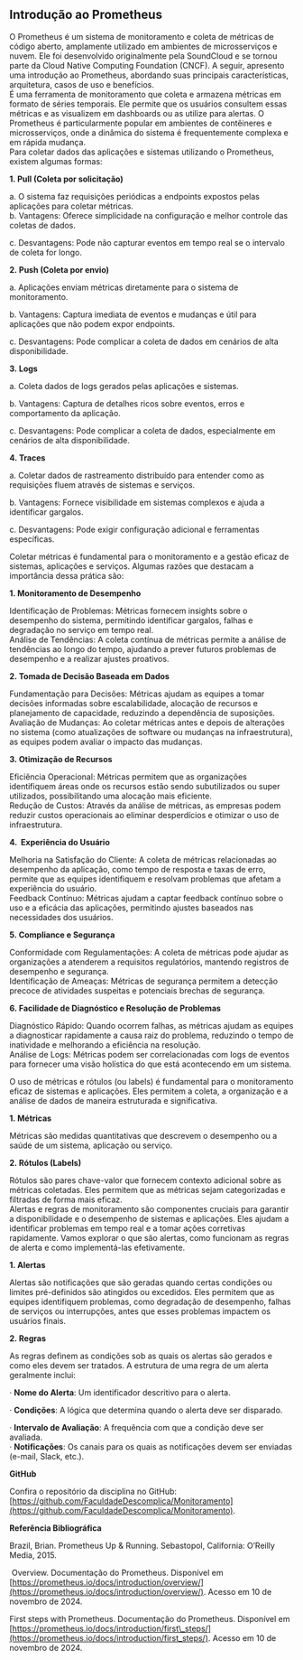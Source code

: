 ## Introdução ao Prometheus

O Prometheus é um sistema de monitoramento e coleta de métricas de código aberto, amplamente utilizado em ambientes de microsserviços e nuvem. Ele foi desenvolvido originalmente pela SoundCloud e se tornou parte da Cloud Native Computing Foundation (CNCF). A seguir, apresento uma introdução ao Prometheus, abordando suas principais características, arquitetura, casos de uso e benefícios.  
É uma ferramenta de monitoramento que coleta e armazena métricas em formato de séries temporais. Ele permite que os usuários consultem essas métricas e as visualizem em dashboards ou as utilize para alertas. O Prometheus é particularmente popular em ambientes de contêineres e microsserviços, onde a dinâmica do sistema é frequentemente complexa e em rápida mudança.  
Para coletar dados das aplicações e sistemas utilizando o Prometheus, existem algumas formas:

  
**1. Pull (Coleta por solicitação)**

a. O sistema faz requisições periódicas a endpoints expostos pelas aplicações para coletar métricas.  
b. Vantagens: Oferece simplicidade na configuração e melhor controle das coletas de dados.

c. Desvantagens: Pode não capturar eventos em tempo real se o intervalo de coleta for longo.  

  

**2. Push (Coleta por envio)**

a. Aplicações enviam métricas diretamente para o sistema de monitoramento.

b. Vantagens: Captura imediata de eventos e mudanças e útil para aplicações que não podem expor endpoints.  

c. Desvantagens: Pode complicar a coleta de dados em cenários de alta disponibilidade.  

  

**3. Logs**

a. Coleta dados de logs gerados pelas aplicações e sistemas.

b. Vantagens: Captura de detalhes ricos sobre eventos, erros e comportamento da aplicação.  

c. Desvantagens: Pode complicar a coleta de dados, especialmente em cenários de alta disponibilidade.

  

**4. Traces**

a. Coletar dados de rastreamento distribuído para entender como as requisições fluem através de sistemas e serviços.  

b. Vantagens: Fornece visibilidade em sistemas complexos e ajuda a identificar gargalos.

c. Desvantagens: Pode exigir configuração adicional e ferramentas específicas.

  

Coletar métricas é fundamental para o monitoramento e a gestão eficaz de sistemas, aplicações e serviços. Algumas razões que destacam a importância dessa prática são:

  
**1. Monitoramento de Desempenho**

Identificação de Problemas: Métricas fornecem insights sobre o desempenho do sistema, permitindo identificar gargalos, falhas e degradação no serviço em tempo real.  
Análise de Tendências: A coleta contínua de métricas permite a análise de tendências ao longo do tempo, ajudando a prever futuros problemas de desempenho e a realizar ajustes proativos.

  
**2. Tomada de Decisão Baseada em Dados**

​Fundamentação para Decisões: Métricas ajudam as equipes a tomar decisões informadas sobre escalabilidade, alocação de recursos e planejamento de capacidade, reduzindo a dependência de suposições.  
Avaliação de Mudanças: Ao coletar métricas antes e depois de alterações no sistema (como atualizações de software ou mudanças na infraestrutura), as equipes podem avaliar o impacto das mudanças.

  
**3. Otimização de Recursos**

Eficiência Operacional: Métricas permitem que as organizações identifiquem áreas onde os recursos estão sendo subutilizados ou super utilizados, possibilitando uma alocação mais eficiente.  
Redução de Custos: Através da análise de métricas, as empresas podem reduzir custos operacionais ao eliminar desperdícios e otimizar o uso de infraestrutura.

  
**4.  Experiência do Usuário**

​Melhoria na Satisfação do Cliente: A coleta de métricas relacionadas ao desempenho da aplicação, como tempo de resposta e taxas de erro, permite que as equipes identifiquem e resolvam problemas que afetam a experiência do usuário.  
Feedback Contínuo: Métricas ajudam a captar feedback contínuo sobre o uso e a eficácia das aplicações, permitindo ajustes baseados nas necessidades dos usuários.

  
**5. Compliance e Segurança**

Conformidade com Regulamentações: A coleta de métricas pode ajudar as organizações a atenderem a requisitos regulatórios, mantendo registros de desempenho e segurança.  
Identificação de Ameaças: Métricas de segurança permitem a detecção precoce de atividades suspeitas e potenciais brechas de segurança.

  
**6. Facilidade de Diagnóstico e Resolução de Problemas**

Diagnóstico Rápido: Quando ocorrem falhas, as métricas ajudam as equipes a diagnosticar rapidamente a causa raiz do problema, reduzindo o tempo de inatividade e melhorando a eficiência na resolução.  
Análise de Logs: Métricas podem ser correlacionadas com logs de eventos para fornecer uma visão holística do que está acontecendo em um sistema.  
  
O uso de métricas e rótulos (ou labels) é fundamental para o monitoramento eficaz de sistemas e aplicações. Eles permitem a coleta, a organização e a análise de dados de maneira estruturada e significativa.

  
**1. Métricas**

​Métricas são medidas quantitativas que descrevem o desempenho ou a saúde de um sistema, aplicação ou serviço.

  
**2. Rótulos (Labels)**

​Rótulos são pares chave-valor que fornecem contexto adicional sobre as métricas coletadas. Eles permitem que as métricas sejam categorizadas e filtradas de forma mais eficaz.  
Alertas e regras de monitoramento são componentes cruciais para garantir a disponibilidade e o desempenho de sistemas e aplicações. Eles ajudam a identificar problemas em tempo real e a tomar ações corretivas rapidamente. Vamos explorar o que são alertas, como funcionam as regras de alerta e como implementá-las efetivamente.

  
**1. Alertas**

Alertas são notificações que são geradas quando certas condições ou limites pré-definidos são atingidos ou excedidos. Eles permitem que as equipes identifiquem problemas, como degradação de desempenho, falhas de serviços ou interrupções, antes que esses problemas impactem os usuários finais.  

  

**2. Regras**

As regras definem as condições sob as quais os alertas são gerados e como eles devem ser tratados. A estrutura de uma regra de um alerta geralmente inclui:

· **Nome do Alerta**: Um identificador descritivo para o alerta.

· **Condições**: A lógica que determina quando o alerta deve ser disparado.

· **Intervalo de Avaliação**: A frequência com que a condição deve ser avaliada. ​  
· **Notificações**: Os canais para os quais as notificações devem ser enviadas (e-mail, Slack, etc.).  
  
  

**GitHub**

Confira o repositório da disciplina no GitHub: [https://github.com/FaculdadeDescomplica/Monitoramento](https://github.com/FaculdadeDescomplica/Monitoramento).

  

**Referência Bibliográfica**  

  

Brazil, Brian. Prometheus Up & Running. Sebastopol, California: O’Reilly Media, 2015.

 Overview. Documentação do Prometheus. Disponível em [https://prometheus.io/docs/introduction/overview/](https://prometheus.io/docs/introduction/overview/). Acesso em 10 de novembro de 2024.

First steps with Prometheus. Documentação do Prometheus. Disponível em [https://prometheus.io/docs/introduction/first\_steps/](https://prometheus.io/docs/introduction/first_steps/). Acesso em 10 de novembro de 2024.